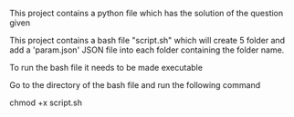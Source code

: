 This project contains a python file which has the solution of the question given

This project contains a bash file "script.sh" which will create 5 folder and add a 'param.json' JSON file
into each folder containing the folder name.

To run the bash file it needs to be made executable

Go to the directory of the bash file and run the following command

chmod +x script.sh

